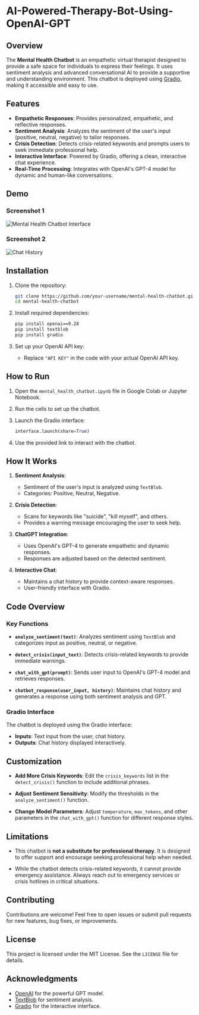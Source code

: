 # AI-Powered-Therapy-Bot-Using-OpenAI-GPT

## Overview

The **Mental Health Chatbot** is an empathetic virtual therapist designed to provide a safe space for individuals to express their feelings. It uses sentiment analysis and advanced conversational AI to provide a supportive and understanding environment. This chatbot is deployed using [Gradio](https://gradio.app/), making it accessible and easy to use.

## Features

- **Empathetic Responses**: Provides personalized, empathetic, and reflective responses.
- **Sentiment Analysis**: Analyzes the sentiment of the user's input (positive, neutral, negative) to tailor responses.
- **Crisis Detection**: Detects crisis-related keywords and prompts users to seek immediate professional help.
- **Interactive Interface**: Powered by Gradio, offering a clean, interactive chat experience.
- **Real-Time Processing**: Integrates with OpenAI's GPT-4 model for dynamic and human-like conversations.

## Demo

### Screenshot 1
![Mental Health Chatbot Interface]([https://imgur.com/EJ0SXWh](https://i.imgur.com/EJ0SXWh.png))

### Screenshot 2
![Chat History]([https://imgur.com/ZroC2jo](https://i.imgur.com/ZroC2jo.png))

## Installation

1. Clone the repository:
    ```bash
    git clone https://github.com/your-username/mental-health-chatbot.git
    cd mental-health-chatbot
    ```

2. Install required dependencies:
    ```bash
    pip install openai==0.28
    pip install textblob
    pip install gradio
    ```

3. Set up your OpenAI API key:
    - Replace `"API KEY"` in the code with your actual OpenAI API key.

## How to Run

1. Open the `mental_health_chatbot.ipynb` file in Google Colab or Jupyter Notebook.

2. Run the cells to set up the chatbot.

3. Launch the Gradio interface:
    ```python
    interface.launch(share=True)
    ```

4. Use the provided link to interact with the chatbot.

## How It Works

1. **Sentiment Analysis**:
    - Sentiment of the user's input is analyzed using `TextBlob`.
    - Categories: Positive, Neutral, Negative.

2. **Crisis Detection**:
    - Scans for keywords like "suicide", "kill myself", and others.
    - Provides a warning message encouraging the user to seek help.

3. **ChatGPT Integration**:
    - Uses OpenAI's GPT-4 to generate empathetic and dynamic responses.
    - Responses are adjusted based on the detected sentiment.

4. **Interactive Chat**:
    - Maintains a chat history to provide context-aware responses.
    - User-friendly interface with Gradio.

## Code Overview

### Key Functions

- **`analyze_sentiment(text)`**:
  Analyzes sentiment using `TextBlob` and categorizes input as positive, neutral, or negative.

- **`detect_crisis(input_text)`**:
  Detects crisis-related keywords to provide immediate warnings.

- **`chat_with_gpt(prompt)`**:
  Sends user input to OpenAI's GPT-4 model and retrieves responses.

- **`chatbot_response(user_input, history)`**:
  Maintains chat history and generates a response using both sentiment analysis and GPT.

### Gradio Interface

The chatbot is deployed using the Gradio interface:
- **Inputs**: Text input from the user, chat history.
- **Outputs**: Chat history displayed interactively.

## Customization

- **Add More Crisis Keywords**:
  Edit the `crisis_keywords` list in the `detect_crisis()` function to include additional phrases.
  
- **Adjust Sentiment Sensitivity**:
  Modify the thresholds in the `analyze_sentiment()` function.

- **Change Model Parameters**:
  Adjust `temperature`, `max_tokens`, and other parameters in the `chat_with_gpt()` function for different response styles.

## Limitations

- This chatbot is **not a substitute for professional therapy**. It is designed to offer support and encourage seeking professional help when needed.

- While the chatbot detects crisis-related keywords, it cannot provide emergency assistance. Always reach out to emergency services or crisis hotlines in critical situations.

## Contributing

Contributions are welcome! Feel free to open issues or submit pull requests for new features, bug fixes, or improvements.

## License

This project is licensed under the MIT License. See the `LICENSE` file for details.

## Acknowledgments

- [OpenAI](https://openai.com) for the powerful GPT model.
- [TextBlob](https://textblob.readthedocs.io/) for sentiment analysis.
- [Gradio](https://gradio.app/) for the interactive interface.
